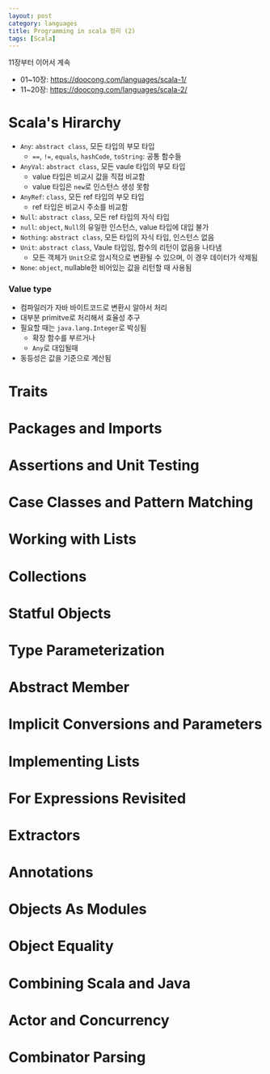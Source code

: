 ```yaml
---
layout: post
category: languages
title: Programming in scala 정리 (2)
tags: [Scala]
---
```


<style>
  body{counter-reset: section 10}
  div.post-body h1:before{
    counter-increment: section;
    content: counter(section) ". ";
  }
</style>

11장부터 이어서 계속

- 01~10장: <https://doocong.com/languages/scala-1/>
- 11~20장: <https://doocong.com/languages/scala-2/>

# Scala's Hirarchy

- `Any`: `abstract class`, 모든 타입의 부모 타입
  - `==`, `!=`, `equals`, `hashCode`, `toString`: 공통 함수들
- `AnyVal`: `abstract class`, 모든 vaule 타입의 부모 타입
  - value 타입은 비교시 값을 직접 비교함
  - value 타입은 `new`로 인스턴스 생성 못함
- `AnyRef`: `class`, 모든 ref 타입의 부모 타입
  - ref 타입은 비교시 주소를 비교함
- `Null`: `abstract class`, 모든 ref 타입의 자식 타입
- `null`: `object`, `Null`의 유일한 인스턴스, value 타입에 대입 불가
- `Nothing`: `abstract class`, 모든 타입의 자식 타입, 인스턴스 없음
- `Unit`: `abstract class`, Vaule 타입임, 함수의 리턴이 없음을 나타냄
  - 모든 객체가 `Unit`으로 암시적으로 변환될 수 있으며, 이 경우 데이터가 삭제됨
- `None`: `object`, nullable한 비어있는 값을 리턴할 때 사용됨

### Value type

- 컴파일러가 자바 바이트코드로 변환시 알아서 처리
- 대부분 primitve로 처리해서 효율성 추구
- 필요할 때는 `java.lang.Integer`로 박싱됨
  - 확장 함수를 부르거나
  - `Any`로 대입될때
- 동등성은 값을 기준으로 계산됨

# Traits

# Packages and Imports

# Assertions and Unit Testing

# Case Classes and Pattern Matching

# Working with Lists

# Collections

# Statful Objects

# Type Parameterization

# Abstract Member

# Implicit Conversions and Parameters

# Implementing Lists

# For Expressions Revisited

# Extractors

# Annotations

# Objects As Modules

# Object Equality

# Combining Scala and Java

# Actor and Concurrency

# Combinator Parsing

